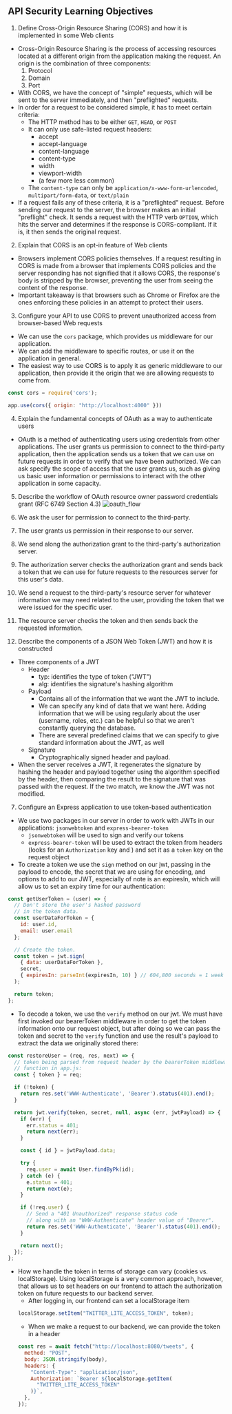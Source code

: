 ## API Security Learning Objectives
1. Define Cross-Origin Resource Sharing (CORS) and how it is implemented in some Web clients
  - Cross-Origin Resource Sharing is the process of accessing resources located at a different origin from the application making the request. An origin is the combination of three components:
    1. Protocol
    2. Domain
    3. Port
  - With CORS, we have the concept of "simple" requests, which will be sent to the server immediately, and then "preflighted" requests.
  - In order for a request to be considered simple, it has to meet certain criteria:
    - The HTTP method has to be either `GET`, `HEAD`, or `POST`
    - It can only use safe-listed request headers:
      - accept
      - accept-language
      - content-language
      - content-type
      - width
      - viewport-width
      - (a few more less common)
    - The `content-type` can only be `application/x-www-form-urlencoded`, `multipart/form-data`, or `text/plain`
  - If a request fails any of these criteria, it is a "preflighted" request. Before sending our request to the server, the browser makes an initial "preflight" check. It sends a request with the HTTP verb `OPTION`, which hits the server and determines if the response is CORS-compliant. If it is, it then sends the original request.

2. Explain that CORS is an opt-in feature of Web clients
  - Browsers implement CORS policies themselves. If a request resulting in CORS is made from a browser that implements CORS policies and the server responding has not signified that it allows CORS, the response's body is stripped by the browser, preventing the user from seeing the content of the response.
  - Important takeaway is that browsers such as Chrome or Firefox are the ones enforcing these policies in an attempt to protect their users.

3. Configure your API to use CORS to prevent unauthorized access from browser-based Web requests
  - We can use the `cors` package, which provides us middleware for our application.
  - We can add the middleware to specific routes, or use it on the application in general.
  - The easiest way to use CORS is to apply it as generic middleware to our application, then provide it the origin that we are allowing requests to come from.
  ```js
  const cors = require('cors');

  app.use(cors({ origin: "http://localhost:4000" }))
  ```

4. Explain the fundamental concepts of OAuth as a way to authenticate users
  - OAuth is a method of authenticating users using credentials from other applications. The user grants us permission to connect to the third-party application, then the application sends us a token that we can use on future requests in order to verify that we have been authorized. We can ask specify the scope of access that the user grants us, such as giving us basic user information or permissions to interact with the other application in some capacity.

5. Describe the workflow of OAuth resource owner password credentials grant (RFC 6749 Section 4.3)
  ![oauth_flow](./oauth_flow.png)
  1. We ask the user for permission to connect to the third-party.
  2. The user grants us permission in their response to our server.
  3. We send along the authorization grant to the third-party's authorization server.
  4. The authorization server checks the authorization grant and sends back a token that we can use for future requests to the resources server for this user's data.
  5. We send a request to the third-party's resource server for whatever information we may need related to the user, providing the token that we were issued for the specific user.
  6. The resource server checks the token and then sends back the requested information.

6. Describe the components of a JSON Web Token (JWT) and how it is constructed
- Three components of a JWT
  - Header
    - typ: identifies the type of token ("JWT")
    - alg: identifies the signature's hashing algorithm
  - Payload
    - Contains all of the information that we want the JWT to include.
    - We can specify any kind of data that we want here. Adding information that we will be using regularly about the user (username, roles, etc.) can be helpful so that we aren't constantly querying the database.
    - There are several predefined claims that we can specify to give standard information about the JWT, as well
  - Signature
    - Cryptographically signed header and payload.
- When the server receives a JWT, it regenerates the signature by hashing the header and payload together using the algorithm specified by the header, then comparing the result to the signature that was passed with the request. If the two match, we know the JWT was not modified.

7. Configure an Express application to use token-based authentication
  - We use two packages in our server in order to work with JWTs in our applications: `jsonwebtoken` and `express-bearer-token`
    - `jsonwebtoken` will be used to sign and verify our tokens
    - `express-bearer-token` will be used to extract the token from headers (looks for an `Authorization` key and ) and set it as a `token` key on the request object
  - To create a token we use the `sign` method on our jwt, passing in the payload to encode, the secret that we are using for encoding, and options to add to our JWT, especially of note is an expiresIn, which will allow us to set an expiry time for our authentication:
  ```js
  const getUserToken = (user) => {
    // Don't store the user's hashed password
    // in the token data.
    const userDataForToken = {
      id: user.id,
      email: user.email
    };

    // Create the token.
    const token = jwt.sign(
      { data: userDataForToken },
      secret,
      { expiresIn: parseInt(expiresIn, 10) } // 604,800 seconds = 1 week
    );

    return token;
  };
  ```
  - To decode a token, we use the `verify` method on our jwt. We must have first invoked our bearerToken middleware in order to get the token information onto our request object, but after doing so we can pass the token and secret to the `verify` function and use the result's payload to extract the data we originally stored there:
  ```js
  const restoreUser = (req, res, next) => {
    // token being parsed from request header by the bearerToken middleware
    // function in app.js:
    const { token } = req;

    if (!token) {
      return res.set('WWW-Authenticate', 'Bearer').status(401).end();
    }

    return jwt.verify(token, secret, null, async (err, jwtPayload) => {
      if (err) {
        err.status = 401;
        return next(err);
      }

      const { id } = jwtPayload.data;

      try {
        req.user = await User.findByPk(id);
      } catch (e) {
        e.status = 401;
        return next(e);
      }

      if (!req.user) {
        // Send a "401 Unauthorized" response status code
        // along with an "WWW-Authenticate" header value of "Bearer".
        return res.set('WWW-Authenticate', 'Bearer').status(401).end();
      }

      return next();
    });
  };
  ```
  - How we handle the token in terms of storage can vary (cookies vs. localStorage). Using localStorage is a very common approach, however, that allows us to set headers on our frontend to attach the authorization token on future requests to our backend server.
    - After logging in, our frontend can set a localStorage item 
    ```js
    localStorage.setItem("TWITTER_LITE_ACCESS_TOKEN", token);
    ```
    - When we make a request to our backend, we can provide the token in a header
    ```js
    const res = await fetch("http://localhost:8080/tweets", {
      method: "POST",
      body: JSON.stringify(body),
      headers: {
        "Content-Type": "application/json",
        Authorization: `Bearer ${localStorage.getItem(
          "TWITTER_LITE_ACCESS_TOKEN"
        )}`,
      },
    });
    ```
